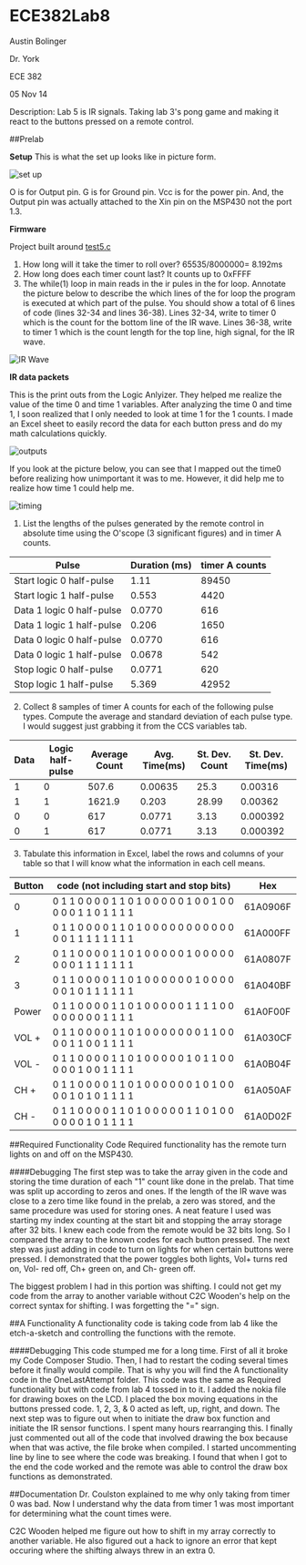 ECE382Lab8
==========
Austin Bolinger

Dr. York

ECE 382

05 Nov 14


Description: Lab 5 is IR signals. Taking lab 3's pong game and making it react to the buttons pressed on a remote control.


##Prelab

**Setup**
This is what the set up looks like in picture form.

![set up]( https://github.com/Austinbolinger/ECE382Lab8/blob/master/setUp.JPG?raw=true "Set Up" )

O is for Output pin. G is for Ground pin. Vcc is for the power pin. And, the Output pin was actually attached to the Xin pin on the MSP430 not the port 1.3.

**Firmware**

Project built around [test5.c](http://ecse.bd.psu.edu/cmpen352/lab/lab5/test5.c)

1. How long will it take the timer to roll over?
  65535/8000000= 8.192ms
2. How long does each timer count last?
  It counts up to 0xFFFF
3. The while(1) loop in main reads in the ir pules in the for loop. Annotate the picture below to describe the which lines of the for loop the program is executed at which part of the pulse. You should show a total of 6 lines of code (lines 32-34 and lines 36-38).
  Lines 32-34, write to timer 0 which is the count for the bottom line of the IR wave. Lines 36-38, write to timer 1 which is the count length for the top line, high signal, for the IR wave.

![IR Wave]( https://github.com/Austinbolinger/ECE382Lab8/blob/master/irWave.gif?raw=true "IR Wave" )


**IR data packets**

This is the print outs from the Logic Anlyizer. They helped me realize the value of the time 0 and time 1 variables. After analyzing the time 0 and time 1, I soon realized that I only needed to look at time 1 for the 1 counts. I made an Excel sheet to easily record the data for each button press and do my math calculations quickly.

![outputs]( https://github.com/Austinbolinger/ECE382Lab8/blob/master/Lab5LogicAnalyzer1.jpg?raw=true "Outputs" )

If you look at the picture below, you can see that I mapped out the time0 before realizing how unimportant it was to me. However, it did help me to realize how time 1 could help me.

![timing]( https://github.com/Austinbolinger/ECE382Lab8/blob/master/Lab5LogicAnalyzer2.jpg?raw=true "Timing" )

1. List the lengths of the pulses generated by the remote control in absolute time using the O'scope (3 significant figures) and in timer A counts.

| Pulse | Duration (ms) | timer A counts |
| --- | --- | --- |
| Start logic 0 half-pulse | 1.11 |  89450 |
| Start logic 1 half-pulse | 0.553  | 4420 |
| Data 1 logic 0 half-pulse | 0.0770 | 616  |
| Data 1 logic 1 half-pulse | 0.206 | 1650  |
| Data 0 logic 0 half-pulse | 0.0770 | 616 |
| Data 0 logic 1 half-pulse | 0.0678 | 542 |
| Stop logic 0 half-pulse | 0.0771 | 620 |
| Stop logic 1 half-pulse | 5.369 | 42952 |

2. Collect 8 samples of timer A counts for each of the following pulse types. Compute the average and standard deviation of each pulse type. I would suggest just grabbing it from the CCS variables tab.

| Data | Logic half-pulse | Average Count | Avg. Time(ms) | St. Dev. Count | St. Dev. Time(ms) |
| --- | --- | --- | --- | --- | --- |
| 1 | 0 | 507.6 | 0.00635 | 25.3 | 0.00316 |
| 1 | 1 | 1621.9 | 0.203 | 28.99 | 0.00362 |
| 0 | 0 | 617 | 0.0771 | 3.13 | 0.000392 |
| 0 | 1 | 617 | 0.0771 | 3.13 | 0.000392 |

3. Tabulate this information in Excel, label the rows and columns of your table so that I will know what the information in each cell means.

| Button | code (not including start and stop bits) | Hex |
| --- | --- | --- |
| 0 | 0	1	1	0	0	0	0	1	1	0	1	0	0	0	0	0	1	0	0	1	0	0	0	0	0	1	1	0	1	1	1	1	 | 61A0906F |
| 1 | 0	1	1	0	0	0	0	1	1	0	1	0	0	0	0	0	0	0	0	0	0	0	0	0	1	1	1	1	1	1	1	1	 | 61A000FF |
| 2 | 0	1	1	0	0	0	0	1	1	0	1	0	0	0	0	0	1	0	0	0	0	0	0	0	0	1	1	1	1	1	1	1	 | 61A0807F |
| 3 | 0	1	1	0	0	0	0	1	1	0	1	0	0	0	0	0	0	1	0	0	0	0	0	0	1	0	1	1	1	1	1	1	 | 61A040BF |
| Power | 0	1	1	0	0	0	0	1	1	0	1	0	0	0	0	0	1	1	1	1	0	0	0	0	0	0	0	0	1	1	1	1	 | 61A0F00F |
| VOL + | 0	1	1	0	0	0	0	1	1	0	1	0	0	0	0	0	0	0	1	1	0	0	0	0	1	1	0	0	1	1	1	1	 | 61A030CF |
| VOL - | 0	1	1	0	0	0	0	1	1	0	1	0	0	0	0	0	1	0	1	1	0	0	0	0	0	1	0	0	1	1	1	1	 | 61A0B04F |
| CH + | 0	1	1	0	0	0	0	1	1	0	1	0	0	0	0	0	0	1	0	1	0	0	0	0	1	0	1	0	1	1	1	1	 | 61A050AF |
| CH - | 0	1	1	0	0	0	0	1	1	0	1	0	0	0	0	0	1	1	0	1	0	0	0	0	0	0	1	0	1	1	1	1	  | 61A0D02F |

##Required Functionality Code
Required functionality has the remote turn lights on and off on the MSP430.

####Debugging
The first step was to take the array given in the code and storing the time duration of each "1" count like done in the prelab. That time was split up according to zeros and ones. If the length of the IR wave was close to a zero time like found in the prelab, a zero was stored, and the same procedure was used for storing ones. A neat feature I used was starting my index counting at the start bit and stopping the array storage after 32 bits. I knew each code from the remote would be 32 bits long. So I compared the array to the known codes for each button pressed. The next step was just adding in code to turn on lights for when certain buttons were pressed. I demonstrated that the power toggles both lights, Vol+ turns red on, Vol- red off, Ch+ green on, and Ch- green off.

The biggest problem I had in this portion was shifting. I could not get my code from the array to another variable without C2C Wooden's help on the correct syntax for shifting. I was forgetting the "=" sign.

##A Functionality
A functionality code is taking code from lab 4 like the etch-a-sketch and controlling the functions with the remote.

####Debugging
This code stumped me for a long time. First of all it broke my Code Composer Studio. Then, I had to restart the coding several times before it finally would compile. That is why you will find the A functionality code in the OneLastAttempt folder. This code was the same as Required functionality but with code from lab 4 tossed in to it. I added the nokia file for drawing boxes on the LCD. I placed the box moving equations in the buttons pressed code. 1, 2, 3, & 0 acted as left, up, right, and down. The next step was to figure out when to initiate the draw box function and initiate the IR sensor functions. I spent many hours rearranging this. I finally just commented out all of the code that involved drawing the box because when that was active, the file broke when compiled. I started uncommenting line by line to see where the code was breaking. I found that when I got to the end the code worked and the remote was able to control the draw box functions as demonstrated. 


##Documentation 
Dr. Coulston explained to me why only taking from timer 0 was bad. Now I understand why the data from timer 1 was most important for determining what the count times were.

C2C Wooden helped me figure out how to shift in my array correctly to another variable. He also figured out a hack to ignore an error that kept occuring where the shifting always threw in an extra 0. 
